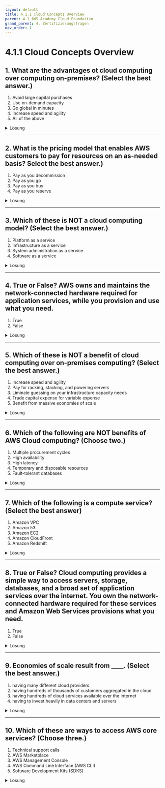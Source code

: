 ```yaml
---
layout: default
title: 4.1.1 Cloud Concepts Overview
parent: 4.1 AWS Academy Cloud Foundation
grand_parent: 4. Zertifizierungsfragen 
nav_order: 1
--- 
```


# 4.1.1 Cloud Concepts Overview

## 1. What are the advantages ot cloud computing over computing on-premises? (Select the best answer.)

1. Avoid large capital purchases
2. Use on-demand capacity
3. Go global in minutes
4. Increase speed and agility
5. All of the above

<details>
  <summary>Lösung</summary>
  <b>All of the above</b>
</details>

---

## 2. What is the pricing model that enables AWS customers to pay for resources on an as-needed basis? Select the best answer.)

1. Pay as you decommission
2. Pay as you go
3. Pay as you buy
4. Pay as you reserve

<details>
  <summary>Lösung</summary>
  <b>Pay as you go</b>
</details>

---

## 3. Which of these is NOT a cloud computing model? (Select the best answer.)

1. Platform as a service
2. Infrastructure as a service
3. System administration as a service
4. Software as a service

<details>
  <summary>Lösung</summary>
  <b>System administration as a service</b>
</details>

---

## 4. True or False? AWS owns and maintains the network-connected hardware required for application services, while you provision and use what you need.

1. True
2. False

<details>
  <summary>Lösung</summary>
  <b>True</b>
</details>

---

## 5. Which of these is NOT a benefit of cloud computing over on-premises computing? (Select the best answer.)

1. Increase speed and agility
2. Pay for racking, stacking, and powering servers
3. Liminate guessing on your infrastructure capacity needs
4. Trade capital expense for variable expense
5. Benefit from massive economies of scale

<details>
  <summary>Lösung</summary>
  <b>Pay for racking, stacking, and powering servers</b>
</details>

---

## 6. Which of the following are NOT benefits of AWS Cloud computing? (Choose two.)

1. Multiple procurement cycles
2. High availability
3. High latency
4. Temporary and disposable resources
5. Fault-tolerant databases

<details>
  <summary>Lösung</summary>
  <b>1 & 3</b>
</details>

---

## 7. Which of the following is a compute service? (Select the best answer)

1. Amazon VPC
2. Amazon 53
3. Amazon EC2
4. Amazon CloudFront
5. Amazon Redshift

<details>
  <summary>Lösung</summary>
  <b>Amazon EC2</b>
</details>

---

## 8. True or False? Cloud computing provides a simple way to access servers, storage, databases, and a broad set of application services over the internet. You own the network-connected hardware required for these services and Amazon Web Services provisions what you need.

1. True
2. False

<details>
  <summary>Lösung</summary>
  <b>False</b>
</details>

---

## 9. Economies of scale result from ____. (Select the best answer.)

1. having many different cloud providers
2. having hundreds of thousands of customers aggregated in the cloud
3. having hundreds of cloud services available over the internet
4. having to invest heavily in data centers and servers

<details>
  <summary>Lösung</summary>
  <b>having hundreds of thousands of customers aggregated in the cloud</b>
</details>

---

## 10. Which of these are ways to access AWS core services? (Choose three.)

1. Technical support calls
2. AWS Marketplace
3. AWS Management Console
4. AWS Command Line Interface (AWS CLI)
5. Software Development Kits (SDKS)

<details>
  <summary>Lösung</summary>
  <b>3 & 4 & 5</b>
</details>
